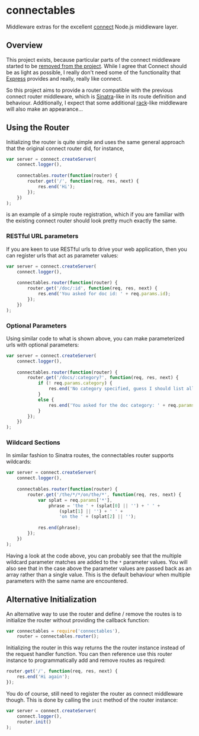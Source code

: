 # connectables

Middleware extras for the excellent [connect](https://github.com/senchalabs/connect) Node.js middleware layer.

## Overview

This project exists, because particular parts of the connect middleware started to be [removed from the project](https://github.com/senchalabs/connect/issues/262).  While I agree that Connect should be as light as possible, I really don't need some of the functionality that [Express](https://github.com/visionmedia/express) provides and really, really like connect.

So this project aims to provide a router compatible with the previous connect router middleware, which is [Sinatra](http://www.sinatrarb.com/intro)-like in its route definition and behaviour.  Additionally, I expect that some additional [rack](http://rack.rubyforge.org/)-like middleware will also make an appearance...

## Using the Router

Initializing the router is quite simple and uses the same general approach that the original connect router did, for instance,

```js
var server = connect.createServer(
    connect.logger(),
    
    connectables.router(function(router) {
        router.get('/', function(req, res, next) {
            res.end('Hi');
        });
    })
);
```

is an example of a simple route registration, which if you are familiar with the existing connect router should look pretty much exactly the same.

### RESTful URL parameters

If you are keen to use RESTful urls to drive your web application, then you can register urls that act as parameter values:

```js
var server = connect.createServer(
    connect.logger(),
    
    connectables.router(function(router) {
        router.get('/doc/:id', function(req, res, next) {
            res.end('You asked for doc id: ' + req.params.id);
        });
    })
);
```

### Optional Parameters

Using similar code to what is shown above, you can make parameterized urls with optional parameters:

```js
var server = connect.createServer(
    connect.logger(),
    
    connectables.router(function(router) {
        router.get('/docs/:category?', function(req, res, next) {
            if (! req.params.category) {
                res.end('No category specified, guess I should list all the docs');
            }
            else {
                res.end('You asked for the doc category: ' + req.params.category);
            }
        });
    })
);
```

### Wildcard Sections

In similar fashion to Sinatra routes, the connectables router supports wildcards:

```js
var server = connect.createServer(
    connect.logger(),
    
    connectables.router(function(router) {
        router.get('/the/*/*/on/the/*', function(req, res, next) {
            var splat = req.params['*'],
                phrase = 'the ' + (splat[0] || '') + ' ' + 
                    (splat[1] || '') + ' ' + 
                    'on the ' + (splat[2] || '');
            
            res.end(phrase);
        });
    })
);
```
Having a look at the code above, you can probably see that the multiple wildcard parameter
matches are added to the `*` parameter values.  You will also see that in the case above the parameter values are passed back as an array rather than a single value.  This is the default behaviour when multiple parameters with the same name are encountered.

## Alternative Initialization

An alternative way to use the router and define / remove the routes is to initialize the router without providing the callback function:

```js
var connectables = require('connectables'),
	router = connectables.router();
```

Initializing the router in this way returns the the router instance instead of the request handler function.  You can then reference use this router instance to programmatically add and remove routes as required:

```js
router.get('/', function(req, res, next) {
	res.end('Hi again');
});
```

You do of course, still need to register the router as connect middleware though.  This is done by calling the `init` method of the router instance:

```js
var server = connect.createServer(
    connect.logger(),
    router.init()
);
```
